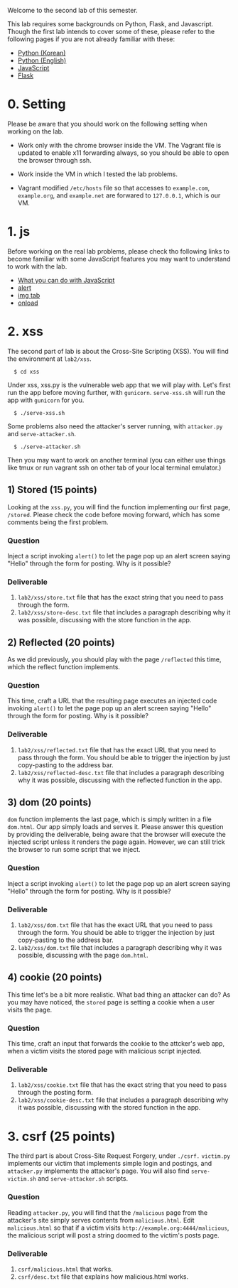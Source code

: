 Welcome to the second lab of this semester.

This lab requires some backgrounds on Python, Flask, and Javascript. Though
the first lab intends to cover some of these, please refer to the following
pages if you are not already familiar with these:

- [Python (Korean)](https://wikidocs.net/book/1)
- [Python (English)](https://docs.python.org/3/tutorial/)
- [JavaScript](https://www.w3schools.com/js/)
- [Flask](http://flask.pocoo.org/docs/1.0/tutorial/)


# 0. Setting

Please be aware that you should work on the following setting when working on
the lab.

- Work only with the chrome browser inside the VM. The Vagrant file is updated
to enable x11 forwarding always, so you should be able to open the browser
through ssh.

- Work inside the VM in which I tested the lab problems.

- Vagrant modified `/etc/hosts` file so that accesses to `example.com`,
    `example.org`, and `example.net` are forwared to `127.0.0.1`, which is
    our VM.

# 1. js

Before working on the real lab problems, please check tho following
links to become familiar with some JavaScript features you may want to
understand to work with the lab.

- [What you can do with JavaScript](https://www.w3schools.com/js/js_intro.asp)
- [alert](https://www.w3schools.com/jsref/met_win_alert.asp)
- [img tab](https://www.w3schools.com/tags/tag_img.asp)
- [onload](https://www.w3schools.com/jsref/event_onload.asp) 

# 2. xss

The second part of lab is about the Cross-Site Scripting (XSS). You will find
the environment at `lab2/xss`.

```
  $ cd xss
```

Under xss, xss.py is the vulnerable web app that we will play with. Let's first
run the app before moving further, with `gunicorn`. `serve-xss.sh` will run the
app with `gunicorn` for you.

```
  $ ./serve-xss.sh
```


Some problems also need the attacker's server
running, with `attacker.py` and `serve-attacker.sh`.

```
  $ ./serve-attacker.sh
```

Then you may want to work on another terminal (you can either use things like
        tmux or run vagrant ssh on other tab of your local terminal emulator.) 


## 1) Stored (15 points)

Looking at the `xss.py`, you will find the function implementing our first page,
`/stored`. Please check the code before moving forward, which has some comments
being the first problem.

### Question

Inject a script invoking `alert()` to let the page pop up an alert screen saying
\"Hello\" through the form for posting. Why is it possible?

### Deliverable

1. `lab2/xss/store.txt` file that has the exact string that you need to pass through the
   form.
2. `lab2/xss/store-desc.txt` file that includes a paragraph describing why
    it was possible, discussing with the store function in the app.


## 2) Reflected (20 points)

As we did previously, you should play with the page `/reflected` this time,
which the reflect function implements.

### Question

This time, craft a URL that the resulting page executes an injected code
invoking `alert()` to let the page pop up an alert screen saying
\"Hello\" through the form for posting. Why is it possible?

### Deliverable

1. `lab2/xss/reflected.txt` file that has the exact URL that you need
   to pass through the form. You should be able to trigger the injection by
   just copy-pasting to the address bar.
2. `lab2/xss/reflected-desc.txt` file that includes a paragraph describing
    why it was possible, discussing with the reflected function in the app.

## 3) dom (20 points)

`dom` function implements the last page, which is simply written in a file
`dom.html`. Our app simply loads and serves it. Please answer this question
by providing the deliverable, being aware that the browser will execute
the injected script unless it renders the page again. However, we can still
trick the browser to run some script that we inject.

### Question

Inject a script invoking `alert()` to let the page pop up an alert screen saying
\"Hello\" through the form for posting. Why is it possible?

### Deliverable

1. `lab2/xss/dom.txt` file that has the exact URL that you need to pass through the
   form. You should be able to trigger the injection by just copy-pasting
   to the address bar.
2. `lab2/xss/dom.txt` file that includes a paragraph describing why it was possible,
    discussing with the page `dom.html`.


## 4) cookie (20 points)

This time let's be a bit more realistic. What bad thing an attacker can do?
As you may have noticed, the `stored` page is setting a cookie when a user
visits the page.

### Question

This time, craft an input that forwards the cookie to the attcker's web app,
when a victim visits the stored page with malicious script injected.

### Deliverable

1. `lab2/xss/cookie.txt` file that has the exact string that you need to pass
    through the posting form.
2. `lab2/xss/cookie-desc.txt` file that includes a paragraph describing
    why it was possible, discussing with the stored function in the app.


# 3. csrf (25 points)

The third part is about Cross-Site Request Forgery, under `./csrf.` `victim.py`
implements our victim that implements simple login and postings, and
`attacker.py` implements the attacker's page. You will also find
`serve-victim.sh` and `serve-attacker.sh` scripts.

### Question

Reading `attacker.py`, you will find that the `/malicious` page from the
attacker's site simply serves contents from `malicious.html`.
Edit `malicious.html` so that if a victim visits
`http://example.org:4444/malicious`, the malicious script will post a string
doomed to the victim's posts page.

### Deliverable

1. `csrf/malicious.html` that works.
2. `csrf/desc.txt` file that explains how malicious.html works.









